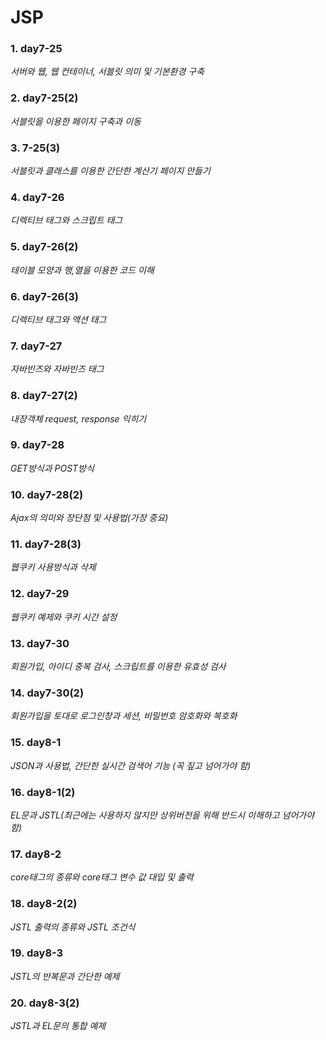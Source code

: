 # JSP    
  
### 1. day7-25  
*서버와 웹, 웹 컨테이너, 서블릿 의미 및 기본환경 구축*  
  
### 2. day7-25(2)    
*서블릿을 이용한 페이지 구축과 이동*  
  
### 3. 7-25(3)   
*서블릿과 클래스를 이용한 간단한 계산기 페이지 만들기*  
  
### 4. day7-26  
*디렉티브 태그와 스크립트 태그*  
  
### 5. day7-26(2)  
*테이블 모양과 행,열을 이용한 코드 이해*  
  
### 6. day7-26(3)  
*디렉티브 태그와 액션 태그*  
  
### 7. day7-27   
*자바빈즈와 자바빈즈 태그*  
  
### 8. day7-27(2)   
*내장객체 request, response 익히기*  
  
### 9. day7-28
*GET방식과 POST방식*  
  
### 10. day7-28(2)  
*Ajax의 의미와 장단점 및 사용법(가장 중요)*  
  
### 11. day7-28(3)  
*웹쿠키 사용방식과 삭제*  
  
### 12. day7-29  
*웹쿠키 예제와 쿠키 시간 설정*  
  
### 13. day7-30  
*회원가입, 아이디 중복 검사, 스크립트를 이용한 유효성 검사*  
  
### 14. day7-30(2)   
*회원가입을 토대로 로그인창과 세션, 비밀번호 암호화와 복호화*  
  
### 15. day8-1  
*JSON과 사용법, 간단한 실시간 검색어 기능 (꼭 짚고 넘어가야 함)*  
  
### 16. day8-1(2)   
*EL문과 JSTL(최근에는 사용하지 않지만 상위버전을 위해 반드시 이해하고 넘어가야 함)*  
  
### 17. day8-2
*core태그의 종류와 core태그 변수 값 대입 및 출력*
  
### 18. day8-2(2)  
*JSTL 출력의 종류와 JSTL 조건식*  
  
### 19. day8-3  
*JSTL의 반복문과 간단한 예제*  
  
### 20. day8-3(2)  
*JSTL과 EL문의 통합 예제*
  
